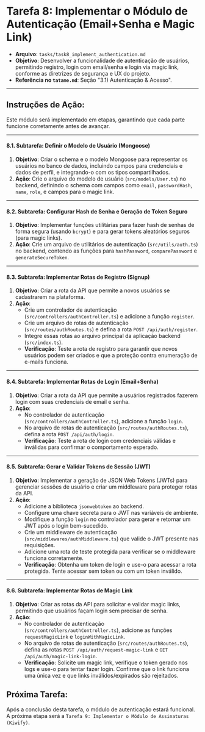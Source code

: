 # Tarefa 8: Implementar o Módulo de Autenticação (Email+Senha e Magic Link)

*   **Arquivo**: `tasks/task8_implement_authentication.md`
*   **Objetivo**: Desenvolver a funcionalidade de autenticação de usuários, permitindo registro, login com email/senha e login via magic link, conforme as diretrizes de segurança e UX do projeto.
*   **Referência no `tatame.md`**: Seção "3.1) Autenticação & Acesso".

---

## Instruções de Ação:

Este módulo será implementado em etapas, garantindo que cada parte funcione corretamente antes de avançar.

---

#### **8.1. Subtarefa: Definir o Modelo de Usuário (Mongoose)**

1.  **Objetivo**: Criar o schema e o modelo Mongoose para representar os usuários no banco de dados, incluindo campos para credenciais e dados de perfil, e integrando-o com os tipos compartilhados.
2.  **Ação**: Crie o arquivo do modelo de usuário (`src/models/User.ts`) no backend, definindo o schema com campos como `email`, `passwordHash`, `name`, `role`, e campos para o magic link.

---

#### **8.2. Subtarefa: Configurar Hash de Senha e Geração de Token Seguro**

1.  **Objetivo**: Implementar funções utilitárias para fazer hash de senhas de forma segura (usando `bcrypt`) e para gerar tokens aleatórios seguros (para magic links).
2.  **Ação**: Crie um arquivo de utilitários de autenticação (`src/utils/auth.ts`) no backend, contendo as funções para `hashPassword`, `comparePassword` e `generateSecureToken`.

---

#### **8.3. Subtarefa: Implementar Rotas de Registro (Signup)**

1.  **Objetivo**: Criar a rota da API que permite a novos usuários se cadastrarem na plataforma.
2.  **Ação**:
    *   Crie um controlador de autenticação (`src/controllers/authController.ts`) e adicione a função `register`.
    *   Crie um arquivo de rotas de autenticação (`src/routes/authRoutes.ts`) e defina a rota `POST /api/auth/register`.
    *   Integre essas rotas ao arquivo principal da aplicação backend (`src/index.ts`).
    *   **Verificação**: Teste a rota de registro para garantir que novos usuários podem ser criados e que a proteção contra enumeração de e-mails funciona.

---

#### **8.4. Subtarefa: Implementar Rotas de Login (Email+Senha)**

1.  **Objetivo**: Criar a rota da API que permite a usuários registrados fazerem login com suas credenciais de email e senha.
2.  **Ação**:
    *   No controlador de autenticação (`src/controllers/authController.ts`), adicione a função `login`.
    *   No arquivo de rotas de autenticação (`src/routes/authRoutes.ts`), defina a rota `POST /api/auth/login`.
    *   **Verificação**: Teste a rota de login com credenciais válidas e inválidas para confirmar o comportamento esperado.

---

#### **8.5. Subtarefa: Gerar e Validar Tokens de Sessão (JWT)**

1.  **Objetivo**: Implementar a geração de JSON Web Tokens (JWTs) para gerenciar sessões de usuário e criar um middleware para proteger rotas da API.
2.  **Ação**:
    *   Adicione a biblioteca `jsonwebtoken` ao backend.
    *   Configure uma chave secreta para o JWT nas variáveis de ambiente.
    *   Modifique a função `login` no controlador para gerar e retornar um JWT após o login bem-sucedido.
    *   Crie um middleware de autenticação (`src/middlewares/authMiddleware.ts`) que valide o JWT presente nas requisições.
    *   Adicione uma rota de teste protegida para verificar se o middleware funciona corretamente.
    *   **Verificação**: Obtenha um token de login e use-o para acessar a rota protegida. Tente acessar sem token ou com um token inválido.

---

#### **8.6. Subtarefa: Implementar Rotas de Magic Link**

1.  **Objetivo**: Criar as rotas da API para solicitar e validar magic links, permitindo que usuários façam login sem precisar de senha.
2.  **Ação**:
    *   No controlador de autenticação (`src/controllers/authController.ts`), adicione as funções `requestMagicLink` e `loginWithMagicLink`.
    *   No arquivo de rotas de autenticação (`src/routes/authRoutes.ts`), defina as rotas `POST /api/auth/request-magic-link` e `GET /api/auth/magic-link-login`.
    *   **Verificação**: Solicite um magic link, verifique o token gerado nos logs e use-o para tentar fazer login. Confirme que o link funciona uma única vez e que links inválidos/expirados são rejeitados.

## Próxima Tarefa:

Após a conclusão desta tarefa, o módulo de autenticação estará funcional. A próxima etapa será a `Tarefa 9: Implementar o Módulo de Assinaturas (Kiwify)`.